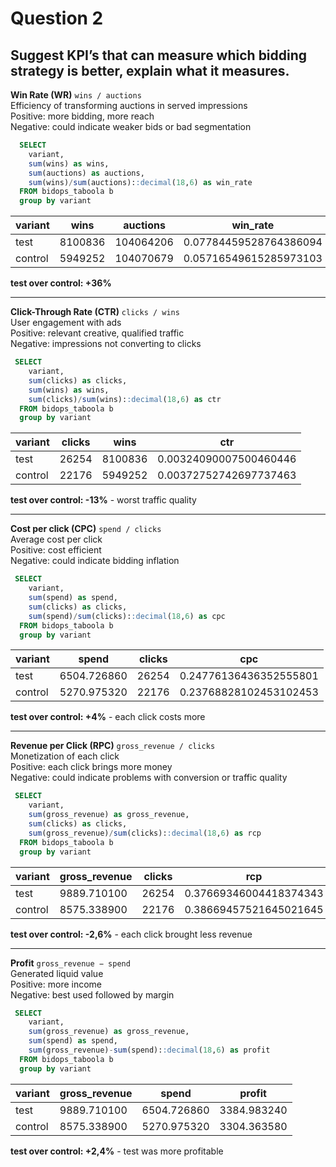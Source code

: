 # Question 2
## Suggest KPI’s that can measure which bidding strategy is better, explain what it measures.

**Win Rate (WR)** `wins / auctions`  
Efficiency of transforming auctions in served impressions  
Positive: more bidding, more reach  
Negative: could indicate weaker bids or bad segmentation  
```sql
  SELECT
    variant,
    sum(wins) as wins,
    sum(auctions) as auctions,
    sum(wins)/sum(auctions)::decimal(18,6) as win_rate
  FROM bidops_taboola b
  group by variant
```
| variant | wins    | auctions  | win_rate               |
| ------- | ------- | --------- | ---------------------- |
| test    | 8100836 | 104064206 | 0.07784459528764386094 |
| control | 5949252 | 104070679 | 0.05716549615285973103 |

**test over control: +36%**

---
**Click-Through Rate (CTR)** `clicks / wins`  
User engagement with ads  
Positive: relevant creative, qualified traffic  
Negative: impressions not converting to clicks  
```sql
 SELECT
    variant,
    sum(clicks) as clicks,
    sum(wins) as wins,
    sum(clicks)/sum(wins)::decimal(18,6) as ctr
  FROM bidops_taboola b
  group by variant
```
| variant | clicks | wins    | ctr                    |
| ------- | ------ | ------- | ---------------------- |
| test    | 26254  | 8100836 | 0.00324090007500460446 |
| control | 22176  | 5949252 | 0.00372752742697737463 |

**test over control: -13%** - worst traffic quality

---
**Cost per click (CPC)** `spend / clicks`  
Average cost per click  
Positive: cost efficient    
Negative: could indicate bidding inflation
```sql
 SELECT
    variant,
    sum(spend) as spend,
    sum(clicks) as clicks,
    sum(spend)/sum(clicks)::decimal(18,6) as cpc
  FROM bidops_taboola b
  group by variant
```
| variant | spend       | clicks | cpc                    |
| ------- | ----------- | ------ | ---------------------- |
| test    | 6504.726860 | 26254  | 0.24776136436352555801 |
| control | 5270.975320 | 22176  | 0.23768828102453102453 |

**test over control: +4%** - each click costs more

---

**Revenue per Click (RPC)** `gross_revenue / clicks`  
Monetization of each click  
Positive: each click brings more money  
Negative: could indicate problems with conversion or traffic quality  
```sql
 SELECT
    variant,
    sum(gross_revenue) as gross_revenue,
    sum(clicks) as clicks,
    sum(gross_revenue)/sum(clicks)::decimal(18,6) as rcp
  FROM bidops_taboola b
  group by variant
```
| variant | gross_revenue | clicks | rcp                    |
| ------- | ------------- | ------ | ---------------------- |
| test    | 9889.710100   | 26254  | 0.37669346004418374343 |
| control | 8575.338900   | 22176  | 0.38669457521645021645 |

**test over control: -2,6%** - each click brought less revenue

---

**Profit** `gross_revenue − spend`  
Generated liquid value  
Positive: more income  
Negative: best used followed by margin  
```sql
 SELECT
    variant,
    sum(gross_revenue) as gross_revenue,
    sum(spend) as spend,
    sum(gross_revenue)-sum(spend)::decimal(18,6) as profit
  FROM bidops_taboola b
  group by variant
```
| variant | gross_revenue | spend       | profit      |
| ------- | ------------- | ----------- | ----------- |
| test    | 9889.710100   | 6504.726860 | 3384.983240 |
| control | 8575.338900   | 5270.975320 | 3304.363580 |  

**test over control: +2,4%** - test was more profitable
